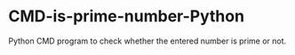 # CMD-is-prime-number-Python
Python CMD program to check whether the entered number is prime or not.
